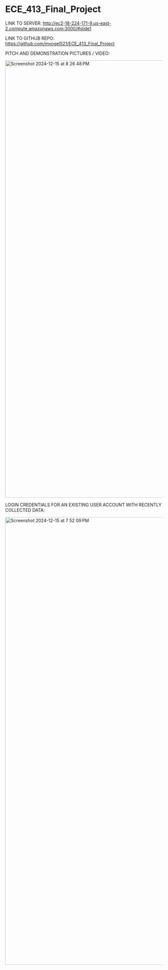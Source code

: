 # ECE_413_Final_Project

LINK TO SERVER:
http://ec2-18-224-171-9.us-east-2.compute.amazonaws.com:3000/#slide1

LINK TO GITHUB REPO:
https://github.com/mvogel521/ECE_413_Final_Project

PITCH AND DEMONSTRATION PICTURES / VIDEO:

<img width="1393" alt="Screenshot 2024-12-15 at 8 26 48 PM" src="https://github.com/user-attachments/assets/4b2adb0f-2def-428c-9e4b-e17d464ef4ff" />



LOGIN CREDENTIALS FOR AN EXISTING USER ACCOUNT WITH RECENTLY COLLECTED DATA:


<img width="1426" alt="Screenshot 2024-12-15 at 7 52 09 PM" src="https://github.com/user-attachments/assets/27a4bd6a-8ade-4cdd-bf7a-75f005ed2a8b" />



